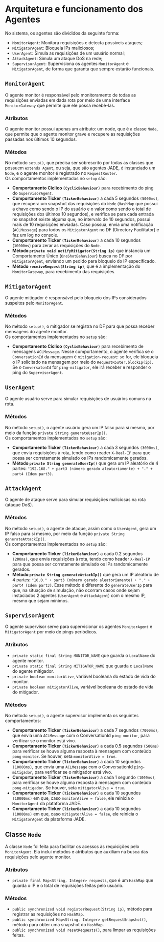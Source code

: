# Arquitetura e funcionamento dos Agentes
No sistema, os agentes são divididos da seguinte forma:

- `MonitorAgent`: Monitora requisições e detecta possíveis ataques;
- `MitigatorAgent`: Bloqueia IPs maliciosos;
- `UserAgent`: Simula as requisições de um usuário normal;
- `AttackAgent`: Simula um ataque DoS na rede;
- `SupervisorAgent`: Supervisiona os agentes `MonitorAgent` e `MitigatorAgent`, de forma que garanta que sempre estarão funcionais.

## `MonitorAgent`
O agente monitor é responsável pelo monitoramento de todas as requisições enviadas em dada rota por meio de uma interface `MonitorGateway` que permite que ele possa recebê-las. 
### Atributos
O agente monitor possui apenas um atributo: um node, que é a classe `Node`, que permite que o agente monitor grave e recupere as requisições passadas nos últimos 10 segundos.
### Métodos
No método `setup()`, que precisa ser sobrescrito por todas as classes que possuem `extends Agent`, ou seja, que são agentes JADE, é instanciado um `Node`, e o agente monitor é registrado no `RequestRouter`. <br>
Os comportamentos implementados no `setup` são: 

* **Comportamento Cíclico `(CyclicBehaviour)`** para recebimento do ping do `SupervisorAgent`.
* **Comportamento Ticker `(TickerBehaviour)`** a cada 5 segundos `(5000ms)`, que recupera um snapshot das requisições do `Node` (`HashMap` que possui a chave como sendo o IP do usuário e o valor como sendo o total de requisições dos últimos 10 segundos), e verifica se para cada entrada no snapshot existe alguma que, no intervalo de 10 segundos, possui mais de 10 requisições enviadas. Caso possua, envia uma notificação (`ACLMessage`) para todos os `MitigatorAgent` no DF (Directory Facilitator) e faz um log no console.
* **Comportamento Ticker `(TickerBehaviour)`** a cada 10 segundos (`10000ms`) para zerar as requisições do `Node`.
* **Método `private void notifyMitigator(String ip)`** que instancia um Comportamento Único (`OneShotBehaviour`) busca no DF por `MitigatorAgent`, enviando um pedido para bloqueio do IP especificado.
* **Método `receiveRequest(String ip)`**, que é a implementação do `MonitorGateway`, para recebimento das requisições.

## `MitigatorAgent`
O agente mitigador é responsável pelo bloqueio dos IPs considerados suspeitos pelo `MonitorAgent`.
### Métodos
No método `setup()`, o mitigador se registra no DF para que possa receber mensagens do agente monitor. <br>
Os comportamentos implementados no `setup` são:

* **Comportamento Cíclico `(CyclicBehaviour)`** para recebimento de mensagens `ACLMessage`. Nesse comportamento, o agente verifica se o `ConversationId` da mensagem é `mitigation-request`: se for, ele bloqueia o IP solicitado na mensagem por meio do `RequestRouter.blockIp(ip)`. Se o `ConversatonId` for `ping-mitigator`, ele irá receber e responder o ping do `SupervisorAgent`.

## `UserAgent`
O agente usuário serve para simular requisições de usuários comuns na rota.
### Métodos
No método `setup()`, o agente usuário gera um IP falso para si mesmo, por meio da função `private String generateUserIp()`. <br>
Os comportamentos implementados no `setup` são:

- **Comportamento Ticker `(TickerBehaviour)`** a cada 3 segundos `(3000ms)`, que envia requisições à rota, tendo como reader `X-Real-IP` para que possa ser corretamente simulado os IPs randomicamente gerados.
- **Método `private String generateUserIp()`** que gera um IP aleatório de 4 partes: `"192.168." + part3 (número gerado aleatoriamente) + "." + part4 (Idem part3)`. 

## `AttackAgent`
O agente de ataque serve para simular requisições maliciosas na rota (ataque DoS).
### Métodos
No método `setup()`, o agente de ataque, assim como o `UserAgent`, gera um IP falso para si mesmo, por meio da função `private String generateAttackIp()`. <br>
Os comportamentos implementados no `setup` são:

- **Comportamento Ticker `(TickerBehaviour)`** a cada 0.2 segundos `(200ms)`, que envia requisições à rota, tendo como header `X-Real-IP` para que possa ser corretamente simulado os IPs randomicamente gerados.
- **Método `private String generateAttackIp()`** que gera um IP aleatório de 4 partes: `"10.0." + part3 (número gerado aleatoriamente) + "." + part4 (Idem part3)`. Esse método é diferente do `generateUserIp` para que, na situação de simulação, não ocorram casos onde sejam instaciados 2 agentes (`UserAgent` e `AttackAgent`) com o mesmo IP, mesmo que sejam mínimos.

## `SupervisorAgent`
O agente supervisor serve para supervisionar os agentes `MonitorAgent` e `MitigatorAgent` por meio de pings periódicos.
### Atributos

- `private static final String MONITOR_NAME` que guarda o `LocalName` do agente monitor.
- `private static final String MITIGATOR_NAME` que guarda o `LocalName` do agente mitigador.
- `private boolean monitorAlive`, variável booleana do estado de vida do monitor.
- `private boolean mitigatorAlive`, variável booleana do estado de vida do mitigador.
### Métodos
No método `setup()`, o agente supervisor implementa os seguintes comportamentos:

- **Comportamento Ticker `(TickerBehaviour)`** a cada 7 segundos `(7000ms)`, que envia uma `ACLMessage` com o ConversationId `ping-monitor`, para verificar se o monitor está vivo.
- **Comportamento Ticker `(TickerBehaviour)`** a cada 0.5 segundos `(500ms)` para verificar se houve alguma resposta à mensagem com conteúdo `pong-monitor`. Se houver, seta `monitorAlive = true`.
- **Comportamento Ticker `(TickerBehaviour)`** a cada 10 segundos `(10000ms)`, que envia uma `ACLMessage` com o ConversationId `ping-mitigador`, para verificar se o mitigador está vivo.
- **Comportamento Ticker `(TickerBehaviour)`** a cada 1 segundo `(1000ms)`, para verificar se houve alguma resposta à mensagem com conteúdo `pong-mitigador`. Se houver, seta `mitigatorAlive = true`.
- **Comportamento Ticker `(TickerBehaviour)`** a cada 10 segundos `(10000ms)` em que, caso `monitorAlive = false`, ele reinicia o `MonitorAgent` da plataforma JADE.
- **Comportamento Ticker `(TickerBehaviour)`** a cada 10 segundos `(10000ms)` em que, caso `mitigatorAlive = false`, ele reinicia o `MitigatorAgent` da plataforma JADE.

## Classe `Node`
A classe `Node` foi feita para facilitar os acessos às requisições pelo `MonitorAgent`. Ela inclui métodos e atributos que auxiliam na busca das requisições pelo agente monitor.
### Atributos

- `private final Map<String, Integer> requests`, que é um `HashMap` que guarda o IP e o total de requisições feitas pelo usuário.

### Métodos

- `public synchronized void registerRequest(String ip)`, método para registrar as requisições no `HashMap`.
- `public synchronized Map<String, Integer> getRequestSnapshot()`, método para obter uma snapshot do `HashMap`.
- `public synchronized void resetRequests()`, para limpar as requisições feitas. 
